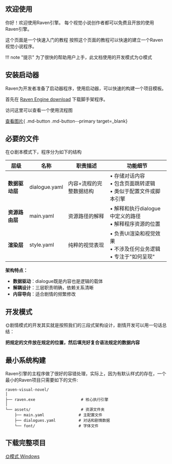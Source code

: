 ## 欢迎使用

你好！欢迎使用Raven引擎。 每个视觉小说创作者都可以免费且开放的使用Raven引擎。

这个页面是一个快速入门的教程 按照这个页面的教程可以快速的建立一个Raven视觉小说程序。

!!! note "提示"
    为了很快的帮助用户上手，此文档使用的开发模式为🌞模式

## 安装启动器
Raven为开发者准备了启动器程序，使用启动器，可以快速的构建一个项目模板。

首先在 [Raven Engine download](https://raven.rs/download/index.html) 下载脚手架程序。

访问这里可以查看一个使用流程图

[查看图片](https://www.freeimg.cn/uploads/107/3ef9d67e01372d141edb16eeb7eff358.png){ .md-button .md-button--primary target=_blank}




## 必要的文件
在🌞剧本模式下，程序分为如下的结构

| 层级 | 名称 | 职责描述 | 功能细节 |
|------|------|----------|----------|
| **数据驱动层** | dialogue.yaml | 内容+流程的完整数据结构 | • 存储对话内容<br>• 包含页面跳转逻辑<br>• 类似于配置文件或脚本引擎 |
| **资源路由层** | main.yaml | 资源路径的解释 | • 解释和执行dialogue中定义的路径<br>• 解释程序资源的位置|
| **渲染层** | style.yaml | 纯粹的视觉表现 | • 负责UI渲染和视觉效果<br>• 不涉及任何业务逻辑<br>• 专注于"如何呈现" |

**架构特点：**

- **数据驱动**：dialogue既是内容也是逻辑的载体
- **解耦设计**：三层职责明确，依赖关系清晰  
- **内容导向**：适合剧情的频繁修改

## 开发模式
🌞剧情模式的开发其实就是按照我们的三段式架构设计，剧情开发可以用一句话总结：

**把规定的文件放在规定的位置，然后填充好复合语法规定的数据内容**

## 最小系统构建

Raven引擎的主程序做了很好的容错处理，实际上，因为有默认样式的存在，一个最小的Raven项目只需要如下的文件:
```
raven-visual-novel/
│
├── raven.exe                    # 核心执行引擎
│
└── assets/                      # 资源文件夹
    ├── main.yaml               # 主配置文件
    ├── dialogues.yaml          # 对话和剧情数据
    └── font/                   # 字体文件
```

## 下载完整项目


[🌞模式 Windows ](https://vip.123pan.cn/1818691018/19586590)

